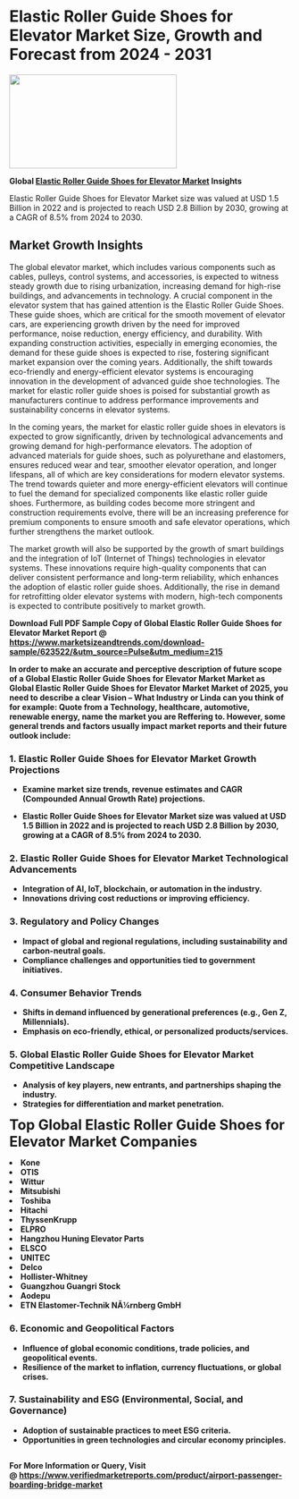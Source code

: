 <H1>Elastic Roller Guide Shoes for Elevator Market Size, Growth and Forecast from 2024 - 2031</H1><img class="aligncenter size-medium wp-image-584254" src="https://thirdeyenews.in/wp-content/uploads/2024/09/Global-Market-Research-300x168.jpeg" alt="" width="300" height="168" /><p><strong>Global&nbsp;<a href="https://www.marketsizeandtrends.com/download-sample/623522/&amp;utm_source=Pulse&amp;utm_medium=215">Elastic Roller Guide Shoes for Elevator Market</a> Insights</strong></p><p>Elastic Roller Guide Shoes for Elevator Market size was valued at USD 1.5 Billion in 2022 and is projected to reach USD 2.8 Billion by 2030, growing at a CAGR of 8.5% from 2024 to 2030.</p><p><h2>Market Growth Insights</h2> <p>The global elevator market, which includes various components such as cables, pulleys, control systems, and accessories, is expected to witness steady growth due to rising urbanization, increasing demand for high-rise buildings, and advancements in technology. A crucial component in the elevator system that has gained attention is the Elastic Roller Guide Shoes. These guide shoes, which are critical for the smooth movement of elevator cars, are experiencing growth driven by the need for improved performance, noise reduction, energy efficiency, and durability. With expanding construction activities, especially in emerging economies, the demand for these guide shoes is expected to rise, fostering significant market expansion over the coming years. Additionally, the shift towards eco-friendly and energy-efficient elevator systems is encouraging innovation in the development of advanced guide shoe technologies. The market for elastic roller guide shoes is poised for substantial growth as manufacturers continue to address performance improvements and sustainability concerns in elevator systems.</p> <p><strong></strong></p> <p>In the coming years, the market for elastic roller guide shoes in elevators is expected to grow significantly, driven by technological advancements and growing demand for high-performance elevators. The adoption of advanced materials for guide shoes, such as polyurethane and elastomers, ensures reduced wear and tear, smoother elevator operation, and longer lifespans, all of which are key considerations for modern elevator systems. The trend towards quieter and more energy-efficient elevators will continue to fuel the demand for specialized components like elastic roller guide shoes. Furthermore, as building codes become more stringent and construction requirements evolve, there will be an increasing preference for premium components to ensure smooth and safe elevator operations, which further strengthens the market outlook. <p>The market growth will also be supported by the growth of smart buildings and the integration of IoT (Internet of Things) technologies in elevator systems. These innovations require high-quality components that can deliver consistent performance and long-term reliability, which enhances the adoption of elastic roller guide shoes. Additionally, the rise in demand for retrofitting older elevator systems with modern, high-tech components is expected to contribute positively to market growth.</p> <p><strong></p><p><span class=""><strong>Download Full PDF Sample Copy of Global Elastic Roller Guide Shoes for Elevator Market Report</strong> @ <a href="https://www.marketsizeandtrends.com/download-sample/623522/&amp;utm_source=Pulse&amp;utm_medium=215" target="_blank">https://www.marketsizeandtrends.com/download-sample/623522/&amp;utm_source=Pulse&amp;utm_medium=215</a></span></p><p>In order to make an accurate and perceptive description of future scope of a Global&nbsp;Elastic Roller Guide Shoes for Elevator Market Market as Global&nbsp;Elastic Roller Guide Shoes for Elevator Market Market of 2025, you need to describe a clear Vision &ndash; What Industry or Linda can you think of for example: Quote from a Technology, healthcare, automotive, renewable energy, name the market you are Reffering to. However, some general trends and factors usually impact market reports and their future outlook include:</p><h3>1.&nbsp;<strong>Elastic Roller Guide Shoes for Elevator Market Growth Projections</strong></h3><ul><li>Examine market size trends, revenue estimates and CAGR (Compounded Annual Growth Rate) projections.</li><li><p>Elastic Roller Guide Shoes for Elevator Market size was valued at USD 1.5 Billion in 2022 and is projected to reach USD 2.8 Billion by 2030, growing at a CAGR of 8.5% from 2024 to 2030.</p></li></ul><h3>2.&nbsp;<strong>Elastic Roller Guide Shoes for Elevator Market Technological Advancements</strong></h3><ul><li>Integration of AI, IoT, blockchain, or automation in the industry.</li><li>Innovations driving cost reductions or improving efficiency.</li></ul><h3>3.&nbsp;<strong>Regulatory and Policy Changes</strong></h3><ul><li>Impact of global and regional regulations, including sustainability and carbon-neutral goals.</li><li>Compliance challenges and opportunities tied to government initiatives.</li></ul><h3>4.&nbsp;<strong>Consumer Behavior Trends</strong></h3><ul><li>Shifts in demand influenced by generational preferences (e.g., Gen Z, Millennials).</li><li>Emphasis on eco-friendly, ethical, or personalized products/services.</li></ul><h3>5.&nbsp;<strong>Global Elastic Roller Guide Shoes for Elevator Market Competitive Landscape</strong></h3><ul><li>Analysis of key players, new entrants, and partnerships shaping the industry.</li><li>Strategies for differentiation and market penetration.</li></ul><p data-pm-slice="1 1 []"><span style="color: inherit; font-family: inherit; font-size: 25px;">Top Global Elastic Roller Guide Shoes for Elevator Market Companies</span></p><div class="" data-test-id=""><p><li>Kone</li><li> OTIS</li><li> Wittur</li><li> Mitsubishi</li><li> Toshiba</li><li> Hitachi</li><li> ThyssenKrupp</li><li> ELPRO</li><li> Hangzhou Huning Elevator Parts</li><li> ELSCO</li><li> UNITEC</li><li> Delco</li><li> Hollister-Whitney</li><li> Guangzhou Guangri Stock</li><li> Aodepu</li><li> ETN Elastomer-Technik NÃ¼rnberg GmbH</li></p></div><h3>6.&nbsp;<strong>Economic and Geopolitical Factors</strong></h3><ul><li>Influence of global economic conditions, trade policies, and geopolitical events.</li><li>Resilience of the market to inflation, currency fluctuations, or global crises.</li></ul><h3>7.&nbsp;<strong>Sustainability and ESG (Environmental, Social, and Governance)</strong></h3><ul><li>Adoption of sustainable practices to meet ESG criteria.</li><li>Opportunities in green technologies and circular economy principles.</li></ul><h2><strong style="font-size: 14px;">For More Information or Query, Visit @&nbsp;</strong><a style="background-color: #ffffff; font-size: 14px;" href="https://www.marketsizeandtrends.com/report/elastic-roller-guide-shoes-for-elevator-market/" target="_blank">https://www.verifiedmarketreports.com/product/airport-passenger-boarding-bridge-market</a></h2>
